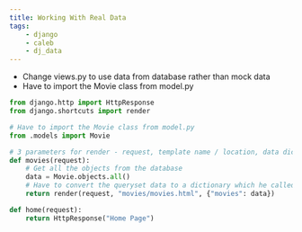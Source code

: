 ```yaml
---
title: Working With Real Data
tags:
    - django
    - caleb
    - dj_data
---
```

- Change views.py to use data from database rather than mock data
- Have to import the Movie class from model.py
``` python
from django.http import HttpResponse
from django.shortcuts import render

# Have to import the Movie class from model.py
from .models import Movie

# 3 parameters for render - request, template name / location, data dictionary
def movies(request):
    # Get all the objects from the database
    data = Movie.objects.all()
    # Have to convert the queryset data to a dictionary which he called movies
    return render(request, "movies/movies.html", {"movies": data})

def home(request):
    return HttpResponse("Home Page")

```